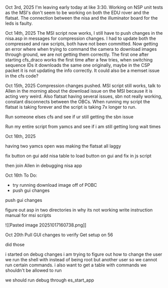 Oct 3rd, 2025
I'm leaving early today at like 3:30.
Working on NSP unit tests as the MSI's don't seem to be working on both the EDU rover and the flatsat. The connection between the nisa and the illuminator board for the leds is faulty.


Oct 14th, 2025
The MSI script now works, I still have to push changes in the nisa.asp in messages for compression changes. I had to update both the compressed and raw scripts, both have not been committed. Now getting an error where when trying to command the camera to download images through ground, we are not getting them correctly. The first one after starting cfs_draco works the first time after a few tries, when switching sequence IDs it downloads the same one originally, maybe in the CSP packet it is not updating the info correctly. It could also be a memset issue in the cfs code?

Oct 15th, 2025
Compression changes pushed.
MSI script still works, talk to Allen in the morning about the download issue on the MSI because it is acting very weird. Also flatsat having several issues, sbn not really working, constant disconnects between the OBCs. When running my script the flatsat is taking forever and the script is taking 7x longer to run.

Run someone elses cfs and see if ur still getting the sbn issue

Run my entire script from yamcs and see if i am still getting long wait times

Oct 16th, 2025

having two yamcs open was making the flatsat all laggy

fix button on gui
add nisa table to load button on gui and fix in js script

then join Allen in debugging nisa app

Oct 16th
To Do:
- try running download image off of POBC
- push gui changes



push gui changes

figure out asp in two directories in why its not working
write instruction manual for msi scripts



![[Pasted image 20251017160738.png]]




Oct 20th
Pull GUI changes to verify
Get setup on 56

did those

i started on debug changes
i am trying to figure out how to change the user we run the shell with instead of being root but another user so we cannot run certain commands. i also want to get a table with commands we shouldn't be allowed to run

we should run debug through es_start_app